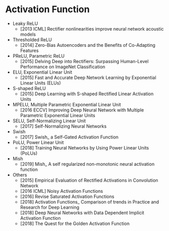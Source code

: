 # Activation Function
- Leaky ReLU
    - [2013 ICML] Rectifier nonlinearities improve neural network acoustic models
- Thresholded ReLU
    - [2014] Zero-Bias Autoencoders and the Benefits of Co-Adapting Features
- PReLU, Parametric ReLU
    - [2015] Delving Deep into Rectifiers: Surpassing Human-Level Performance on ImageNet Classification
- ELU, Exponential Linear Unit
    - [2015] Fast and Accurate Deep Network Learning by Exponential Linear Units (ELUs)
- S-shaped ReLU
    - [2015] Deep Learning with S-shaped Rectified Linear Activation Units
- MPELU, Multiple Parametric Exponential Linear Unit
    - [2016 ECCV] Improving Deep Neural Network with Multiple Parametric Exponential Linear Units
- SELU, Self-Normalizing Linear Unit
    - [2017] Self-Normalizing Neural Networks
- Swish
    - [2017] Swish_ a Self-Gated Activation Function
- PoLU, Power Linear Unit
    - [2018] Training Neural Networks by Using Power Linear Units (PoLUs)
- Mish
    - [2019] Mish_ A self regularized non-monotonic neural activation function
- Others
    - [2015] Empirical Evaluation of Rectified Activations in Convolution Network
    - [2016 ICML] Noisy Activation Functions
    - [2016] Revise Saturated Activation Functions
    - [2018] Activation Functions_ Comparison of trends in Practice and Research for Deep Learning
    - [2018] Deep Neural Networks with Data Dependent Implicit Activation Function
    - [2018] The Quest for the Golden Activation Function
    
    